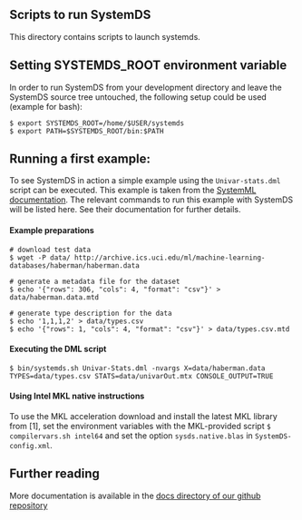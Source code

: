 <!--
{% comment %}
Modifications Copyright 2020 Graz University of Technology

Licensed to the Apache Software Foundation (ASF) under one or more
contributor license agreements.  See the NOTICE file distributed with
this work for additional information regarding copyright ownership.
The ASF licenses this file to you under the Apache License, Version 2.0
(the "License"); you may not use this file except in compliance with
the License.  You may obtain a copy of the License at

http://www.apache.org/licenses/LICENSE-2.0

Unless required by applicable law or agreed to in writing, software
distributed under the License is distributed on an "AS IS" BASIS,
WITHOUT WARRANTIES OR CONDITIONS OF ANY KIND, either express or implied.
See the License for the specific language governing permissions and
limitations under the License.
{% end comment %}
-->

## Scripts to run SystemDS
This directory contains scripts to launch systemds.   

## Setting SYSTEMDS_ROOT environment variable
In order to run SystemDS from your development directory and leave the 
SystemDS source tree untouched, the following setup could be used (example for bash):
 ```shell script
$ export SYSTEMDS_ROOT=/home/$USER/systemds
$ export PATH=$SYSTEMDS_ROOT/bin:$PATH
```

## Running a first example:
To see SystemDS in action a simple example using the `Univar-stats.dml` 
script can be executed. This example is taken from the 
[SystemML documentation](http://apache.github.io/systemml/standalone-guide). 
The relevant commands to run this example with SystemDS will be listed here.
See their documentation for further details.  

#### Example preparations
```shell script
# download test data
$ wget -P data/ http://archive.ics.uci.edu/ml/machine-learning-databases/haberman/haberman.data

# generate a metadata file for the dataset
$ echo '{"rows": 306, "cols": 4, "format": "csv"}' > data/haberman.data.mtd

# generate type description for the data
$ echo '1,1,1,2' > data/types.csv
$ echo '{"rows": 1, "cols": 4, "format": "csv"}' > data/types.csv.mtd
```
#### Executing the DML script
```shell script
$ bin/systemds.sh Univar-Stats.dml -nvargs X=data/haberman.data TYPES=data/types.csv STATS=data/univarOut.mtx CONSOLE_OUTPUT=TRUE
```

#### Using Intel MKL native instructions
To use the MKL acceleration download and install the latest MKL library from [1], 
set the environment variables with the MKL-provided script `$ compilervars.sh intel64` and set 
the option `sysds.native.blas` in `SystemDS-config.xml`.

## Further reading 

More documentation is available in the [docs directory of our github repository](https://github.com/tugraz-isds/systemds/tree/master/docs) 
